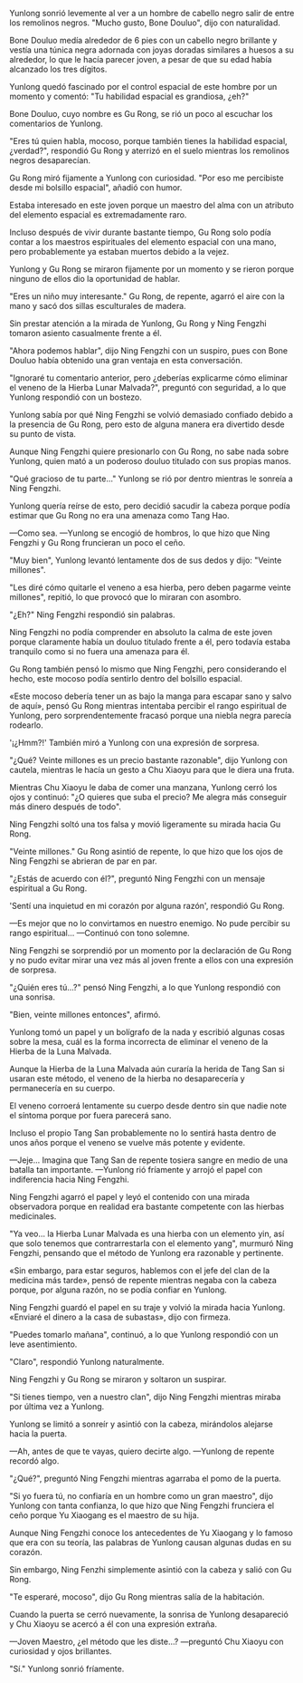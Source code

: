 
Yunlong sonrió levemente al ver a un hombre de cabello negro salir de entre los remolinos negros. "Mucho gusto, Bone Douluo", dijo con naturalidad.

Bone Douluo medía alrededor de 6 pies con un cabello negro brillante y vestía una túnica negra adornada con joyas doradas similares a huesos a su alrededor, lo que le hacía parecer joven, a pesar de que su edad había alcanzado los tres dígitos.

Yunlong quedó fascinado por el control espacial de este hombre por un momento y comentó: "Tu habilidad espacial es grandiosa, ¿eh?"

Bone Douluo, cuyo nombre es Gu Rong, se rió un poco al escuchar los comentarios de Yunlong.

"Eres tú quien habla, mocoso, porque también tienes la habilidad espacial, ¿verdad?", respondió Gu Rong y aterrizó en el suelo mientras los remolinos negros desaparecían.

Gu Rong miró fijamente a Yunlong con curiosidad. "Por eso me percibiste desde mi bolsillo espacial", añadió con humor.

Estaba interesado en este joven porque un maestro del alma con un atributo del elemento espacial es extremadamente raro.

Incluso después de vivir durante bastante tiempo, Gu Rong solo podía contar a los maestros espirituales del elemento espacial con una mano, pero probablemente ya estaban muertos debido a la vejez.

Yunlong y Gu Rong se miraron fijamente por un momento y se rieron porque ninguno de ellos dio la oportunidad de hablar.

"Eres un niño muy interesante." Gu Rong, de repente, agarró el aire con la mano y sacó dos sillas esculturales de madera.

Sin prestar atención a la mirada de Yunlong, Gu Rong y Ning Fengzhi tomaron asiento casualmente frente a él.

"Ahora podemos hablar", dijo Ning Fengzhi con un suspiro, pues con Bone Douluo había obtenido una gran ventaja en esta conversación.

"Ignoraré tu comentario anterior, pero ¿deberías explicarme cómo eliminar el veneno de la Hierba Lunar Malvada?", preguntó con seguridad, a lo que Yunlong respondió con un bostezo.

Yunlong sabía por qué Ning Fengzhi se volvió demasiado confiado debido a la presencia de Gu Rong, pero esto de alguna manera era divertido desde su punto de vista.

Aunque Ning Fengzhi quiere presionarlo con Gu Rong, no sabe nada sobre Yunlong, quien mató a un poderoso douluo titulado con sus propias manos.

"Qué gracioso de tu parte..." Yunlong se rió por dentro mientras le sonreía a Ning Fengzhi.

Yunlong quería reírse de esto, pero decidió sacudir la cabeza porque podía estimar que Gu Rong no era una amenaza como Tang Hao.

—Como sea. —Yunlong se encogió de hombros, lo que hizo que Ning Fengzhi y Gu Rong fruncieran un poco el ceño.

"Muy bien", Yunlong levantó lentamente dos de sus dedos y dijo: "Veinte millones".

"Les diré cómo quitarle el veneno a esa hierba, pero deben pagarme veinte millones", repitió, lo que provocó que lo miraran con asombro.

"¿Eh?" Ning Fengzhi respondió sin palabras.

Ning Fengzhi no podía comprender en absoluto la calma de este joven porque claramente había un douluo titulado frente a él, pero todavía estaba tranquilo como si no fuera una amenaza para él.

Gu Rong también pensó lo mismo que Ning Fengzhi, pero considerando el hecho, este mocoso podía sentirlo dentro del bolsillo espacial.

«Este mocoso debería tener un as bajo la manga para escapar sano y salvo de aquí», pensó Gu Rong mientras intentaba percibir el rango espiritual de Yunlong, pero sorprendentemente fracasó porque una niebla negra parecía rodearlo.

'¡¿Hmm?!' También miró a Yunlong con una expresión de sorpresa.

"¿Qué? Veinte millones es un precio bastante razonable", dijo Yunlong con cautela, mientras le hacía un gesto a Chu Xiaoyu para que le diera una fruta.

Mientras Chu Xiaoyu le daba de comer una manzana, Yunlong cerró los ojos y continuó: "¿O quieres que suba el precio? Me alegra más conseguir más dinero después de todo".

Ning Fengzhi soltó una tos falsa y movió ligeramente su mirada hacia Gu Rong.

"Veinte millones." Gu Rong asintió de repente, lo que hizo que los ojos de Ning Fengzhi se abrieran de par en par.

"¿Estás de acuerdo con él?", preguntó Ning Fengzhi con un mensaje espiritual a Gu Rong.

'Sentí una inquietud en mi corazón por alguna razón', respondió Gu Rong.

—Es mejor que no lo convirtamos en nuestro enemigo. No pude percibir su rango espiritual... —Continuó con tono solemne.

Ning Fengzhi se sorprendió por un momento por la declaración de Gu Rong y no pudo evitar mirar una vez más al joven frente a ellos con una expresión de sorpresa.

"¿Quién eres tú...?" pensó Ning Fengzhi, a lo que Yunlong respondió con una sonrisa.

"Bien, veinte millones entonces", afirmó.

Yunlong tomó un papel y un bolígrafo de la nada y escribió algunas cosas sobre la mesa, cuál es la forma incorrecta de eliminar el veneno de la Hierba de la Luna Malvada.

Aunque la Hierba de la Luna Malvada aún curaría la herida de Tang San si usaran este método, el veneno de la hierba no desaparecería y permanecería en su cuerpo.

El veneno corroerá lentamente su cuerpo desde dentro sin que nadie note el síntoma porque por fuera parecerá sano.

Incluso el propio Tang San probablemente no lo sentirá hasta dentro de unos años porque el veneno se vuelve más potente y evidente.

—Jeje... Imagina que Tang San de repente tosiera sangre en medio de una batalla tan importante. —Yunlong rió fríamente y arrojó el papel con indiferencia hacia Ning Fengzhi.

Ning Fengzhi agarró el papel y leyó el contenido con una mirada observadora porque en realidad era bastante competente con las hierbas medicinales.

"Ya veo... la Hierba Lunar Malvada es una hierba con un elemento yin, así que solo tenemos que contrarrestarla con el elemento yang", murmuró Ning Fengzhi, pensando que el método de Yunlong era razonable y pertinente.

«Sin embargo, para estar seguros, hablemos con el jefe del clan de la medicina más tarde», pensó de repente mientras negaba con la cabeza porque, por alguna razón, no se podía confiar en Yunlong.

Ning Fengzhi guardó el papel en su traje y volvió la mirada hacia Yunlong. «Enviaré el dinero a la casa de subastas», dijo con firmeza.

"Puedes tomarlo mañana", continuó, a lo que Yunlong respondió con un leve asentimiento.

"Claro", respondió Yunlong naturalmente.

Ning Fengzhi y Gu Rong se miraron y soltaron un suspirar.

"Si tienes tiempo, ven a nuestro clan", dijo Ning Fengzhi mientras miraba por última vez a Yunlong.

Yunlong se limitó a sonreír y asintió con la cabeza, mirándolos alejarse hacia la puerta.

—Ah, antes de que te vayas, quiero decirte algo. —Yunlong de repente recordó algo.

"¿Qué?", ​​preguntó Ning Fengzhi mientras agarraba el pomo de la puerta.

"Si yo fuera tú, no confiaría en un hombre como un gran maestro", dijo Yunlong con tanta confianza, lo que hizo que Ning Fengzhi frunciera el ceño porque Yu Xiaogang es el maestro de su hija.

Aunque Ning Fengzhi conoce los antecedentes de Yu Xiaogang y lo famoso que era con su teoría, las palabras de Yunlong causan algunas dudas en su corazón.

Sin embargo, Ning Fenzhi simplemente asintió con la cabeza y salió con Gu Rong.

"Te esperaré, mocoso", dijo Gu Rong mientras salía de la habitación.

Cuando la puerta se cerró nuevamente, la sonrisa de Yunlong desapareció y Chu Xiaoyu se acercó a él con una expresión extraña.

—Joven Maestro, ¿el método que les diste...? —preguntó Chu Xiaoyu con curiosidad y ojos brillantes.

"Sí." Yunlong sonrió fríamente.